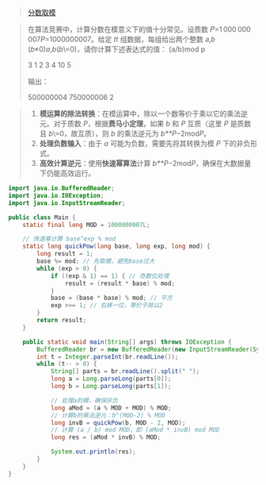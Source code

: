 > [分数取模](https://www.nowcoder.com/practice/23839ef20d5f4dbaa9664daa51864291?tpId=386&tags=&title=&difficulty=0&judgeStatus=0&rp=0&sourceUrl=%2Fexam%2Foj)

> 在算法竞赛中，计算分数在模意义下的值十分常见。设质数 𝑃=1 000 000 007*P*=1000000007。给定 𝑡*t* 组数据，每组给出两个整数 𝑎,𝑏 (𝑏≠0)*a*,*b*(*b*\\=0)，请你计算下述表达式的值： (a/b)mod p
>
> 3
> 1 2
> 3 4
> 10 5
>
> 输出：
>
> 500000004
> 750000006
> 2

> 1. **模运算的除法转换**：在模运算中，除以一个数等价于乘以它的乘法逆元。对于质数 *P*，根据**费马小定理**，如果 *b* 和 *P* 互质（这里 *P* 是质数且 *b*\\=0，故互质），则 *b* 的乘法逆元为 *b**P*−2mod*P*。
> 2. **处理负数输入**：由于 *a* 可能为负数，需要先将其转换为模 *P* 下的非负形式。
> 3. **高效计算逆元**：使用**快速幂算法**计算 *b**P*−2mod*P*，确保在大数据量下仍能高效运行。

```java
import java.io.BufferedReader;
import java.io.IOException;
import java.io.InputStreamReader;

public class Main {
    static final long MOD = 1000000007L;

    // 快速幂计算 base^exp % mod
    static long quickPow(long base, long exp, long mod) {
        long result = 1;
        base %= mod; // 先取模，避免base过大
        while (exp > 0) {
            if ((exp & 1) == 1) { // 奇数位处理
                result = (result * base) % mod;
            }
            base = (base * base) % mod; // 平方
            exp >>= 1; // 右移一位，等价于除以2
        }
        return result;
    }

    public static void main(String[] args) throws IOException {
        BufferedReader br = new BufferedReader(new InputStreamReader(System.in));
        int t = Integer.parseInt(br.readLine());
        while (t-- > 0) {
            String[] parts = br.readLine().split(" ");
            long a = Long.parseLong(parts[0]);
            long b = Long.parseLong(parts[1]);

            // 处理a的模，确保非负
            long aMod = (a % MOD + MOD) % MOD;
            // 计算b的乘法逆元：b^(MOD-2) % MOD
            long invB = quickPow(b, MOD - 2, MOD);
            // 计算 (a / b) mod MOD，即 (aMod * invB) mod MOD
            long res = (aMod * invB) % MOD;

            System.out.println(res);
        }
    }
}
```

